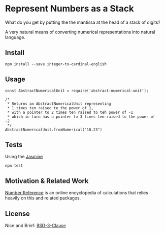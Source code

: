 # Represent Numbers as a Stack

What do you get by putting the the mantissa at the head of a stack of digits?

A very natural means of converting numerical representations into natural language.

## Install

```
npm install --save integer-to-cardinal-english
```

## Usage

```node
const AbstractNumericalUnit = require('abstract-numerical-unit');

/* 
 * Returns an AbstractNumericalUnit representing 
 * 1 times ten raised to the power of 1,
 * with a pointer to 2 times ten raised to teh power of -1
 * which in turn has a pointer to 3 times ten raised to the power of -2 
 */
AbstractNumericalUnit.fromNumerical("10.23")
```

## Tests

Using the [Jasmine](https://jasmine.github.io)

```
npm test
```

## Motivation & Related Work

[Number Reference](http://www.number-reference.com) is an online encyclopedia
of calculations that relies heavily on this and related packages.

## License

Nice and Brief: [BSD-3-Clause](./LICENSE)
